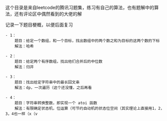 这个目录是来自leetcode的腾讯习题集，练习有自己的算法，也有题解中的算法，还有评论区中偶然看到的大佬的解

记录一下题目梗概，以便后面复习

    - 1：   
        题目：给定一个数组，和一个目标，找出数组中的两个数之和为目标的这两个数的下标
        解法：哈希

    - 2：
        题目：给定两个有序数组，找出他们合并后的中位数
        解法：归并

    - 3：
        题目：找出给定字符串中的最长回文串
        解法：dp，一次遍历（这个还没懂，之后再看

    - 4：
        题目：字符串转换整数，即实现一个 atoi 函数
        解法：有限确定状态机，位运算（可节约自动机的状态位空间（其实理论上直接用1，2，3，4也一样（x（v